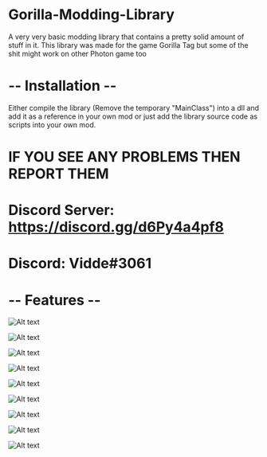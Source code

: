 # Gorilla-Modding-Library
A very very basic modding library that contains a pretty solid amount of stuff in it. 
This library was made for the game Gorilla Tag but some of the shit might work on other Photon game too

# -- Installation --
Either compile the library (Remove the temporary "MainClass") into a dll and add it as a reference in your own mod or just add the library source code as scripts into your own mod.

# IF YOU SEE ANY PROBLEMS THEN REPORT THEM 
# Discord Server: https://discord.gg/d6Py4a4pf8
# Discord: Vidde#3061

# -- Features --
![Alt text](https://cdn.discordapp.com/attachments/904018723105558581/986246450826600468/unknown.png?size=4096"...")

![Alt text](https://cdn.discordapp.com/attachments/904018723105558581/986247233299152926/unknown.png?size=4096"...")

![Alt text](https://cdn.discordapp.com/attachments/904018723105558581/986247755351617556/unknown.png?size=4096"...")

![Alt text](https://cdn.discordapp.com/attachments/904018723105558581/986248309691789332/unknown.png?size=4096"...")

![Alt text](https://cdn.discordapp.com/attachments/904018723105558581/986248916838277140/unknown.png?size=4096"...")

![Alt text](https://cdn.discordapp.com/attachments/904018723105558581/986249985827934238/unknown.png?size=4096"...")

![Alt text](https://cdn.discordapp.com/attachments/904018723105558581/986250812261040128/unknown.png?size=4096"...")

![Alt text](https://cdn.discordapp.com/attachments/904018723105558581/986251221876760576/unknown.png?size=4096"...")

![Alt text](https://cdn.discordapp.com/attachments/904018723105558581/986252849681940490/unknown.png?size=4096"...")
